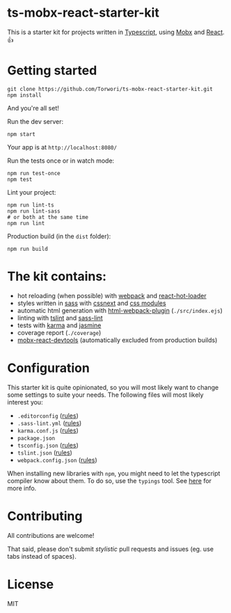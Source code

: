 # ts-mobx-react-starter-kit

This is a starter kit for projects written in [Typescript](https://www.typescriptlang.org/), using [Mobx](https://github.com/mobxjs/mobx) and [React](https://facebook.github.io/react/). :+1:

# Getting started

```
git clone https://github.com/Torwori/ts-mobx-react-starter-kit.git
npm install
```

And you're all set!

Run the dev server:
```
npm start
```

Your app is at `http://localhost:8080/`

Run the tests once or in watch mode:
```
npm run test-once
npm test
```

Lint your project:
```
npm run lint-ts
npm run lint-sass
# or both at the same time
npm run lint
```

Production build (in the `dist` folder):
```
npm run build
```

# The kit contains:

- hot reloading (when possible) with [webpack](https://webpack.github.io/) and [react-hot-loader](https://github.com/gaearon/react-hot-loader)
- styles written in [sass](http://sass-lang.com/) with [cssnext](http://cssnext.io/) and [css modules](https://github.com/css-modules/css-modules)
- automatic html generation with [html-webpack-plugin](https://github.com/ampedandwired/html-webpack-plugin) (`./src/index.ejs`)
- linting with [tslint](https://palantir.github.io/tslint/) and [sass-lint](https://github.com/sasstools/sass-lint)
- tests with [karma](https://karma-runner.github.io/0.13/index.html) and [jasmine](https://jasmine.github.io/2.4/introduction.html)
- coverage report (`./coverage`)
- [mobx-react-devtools](https://github.com/mobxjs/mobx-react-devtools) (automatically excluded from production builds)

# Configuration

This starter kit is quite opinionated, so you will most likely want to change some settings to suite your needs. The following files will most likely interest you:

- `.editorconfig` ([rules](http://editorconfig.org/))
- `.sass-lint.yml` ([rules](https://github.com/sasstools/sass-lint/tree/develop/docs/rules))
- `karma.conf.js` ([rules](https://karma-runner.github.io/0.13/config/configuration-file.html))
- `package.json`
- `tsconfig.json` ([rules](https://www.typescriptlang.org/docs/handbook/tsconfig-json.html))
- `tslint.json` ([rules](https://palantir.github.io/tslint/rules/))
- `webpack.config.json` ([rules](https://webpack.github.io/docs/configuration.html))

When installing new libraries with `npm`, you might need to let the typescript compiler know about them. To do so, use the `typings` tool. See [here](https://github.com/typings/typings#quick-start) for more info.

# Contributing

All contributions are welcome!

That said, please don't submit *stylistic* pull requests and issues (eg. use tabs instead of spaces).

# License

MIT
